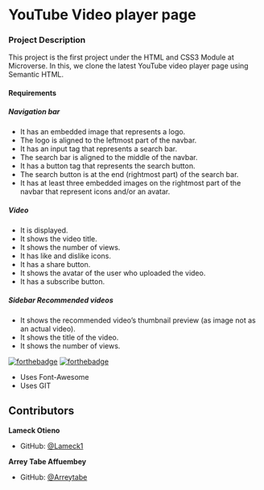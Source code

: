 # YouTube Video player page

### Project Description

This project is the first project under the HTML and CSS3 Module at Microverse.
In this, we clone the latest YouTube video player page using Semantic HTML.

#### Requirements

##### Navigation bar

- It has an embedded image that represents a logo.
- The logo is aligned to the leftmost part of the navbar.
- It has an input tag that represents a search bar.
- The search bar is aligned to the middle of the navbar.
- It has a button tag that represents the search button.
- The search button is at the end (rightmost part) of the search bar.
- It has at least three embedded images on the rightmost part of the navbar that represent icons and/or an avatar.

##### Video

* It is displayed.
* It shows the video title.
* It shows the number of views.
* It has like and dislike icons.
* It has a share button.
* It shows the avatar of the user who uploaded the video.
* It has a subscribe button.

##### Sidebar Recommended videos

* It shows the recommended video’s thumbnail preview (as image not as an actual video).
* It shows the title of the video.
* It shows the number of views.

[![forthebadge](https://forthebadge.com/images/badges/uses-html.svg)](https://forthebadge.com) [![forthebadge](https://forthebadge.com/images/badges/uses-css.svg)](https://forthebadge.com) 
* Uses Font-Awesome
* Uses GIT

Contributors
------------
**Lameck Otieno** 
- GitHub: [@Lameck1](https://github.com/Lameck1)

**Arrey Tabe Affuembey**
- GitHub: [@Arreytabe](https://github.com/ArreyTabe)



